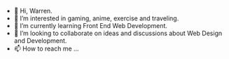 - 👋 Hi, Warren.
- 👀 I’m interested in gaming, anime, exercise and traveling.
- 🌱 I’m currently learning Front End Web Development.
- 💞️ I’m looking to collaborate on ideas and discussions about Web Design and Development.
- 📫 How to reach me ...

<!---
Warrila88/Warrila88 is a ✨ special ✨ repository because its `README.md` (this file) appears on your GitHub profile.
You can click the Preview link to take a look at your changes.
--->
